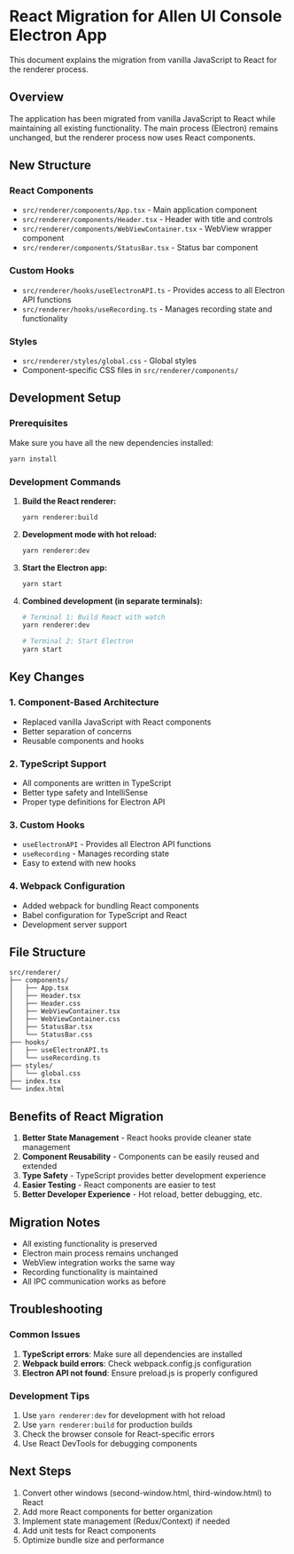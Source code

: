 # React Migration for Allen UI Console Electron App

This document explains the migration from vanilla JavaScript to React for the renderer process.

## Overview

The application has been migrated from vanilla JavaScript to React while maintaining all existing
functionality. The main process (Electron) remains unchanged, but the renderer process now uses
React components.

## New Structure

### React Components

- `src/renderer/components/App.tsx` - Main application component
- `src/renderer/components/Header.tsx` - Header with title and controls
- `src/renderer/components/WebViewContainer.tsx` - WebView wrapper component
- `src/renderer/components/StatusBar.tsx` - Status bar component

### Custom Hooks

- `src/renderer/hooks/useElectronAPI.ts` - Provides access to all Electron API functions
- `src/renderer/hooks/useRecording.ts` - Manages recording state and functionality

### Styles

- `src/renderer/styles/global.css` - Global styles
- Component-specific CSS files in `src/renderer/components/`

## Development Setup

### Prerequisites

Make sure you have all the new dependencies installed:

```bash
yarn install
```

### Development Commands

1. **Build the React renderer:**

   ```bash
   yarn renderer:build
   ```

2. **Development mode with hot reload:**

   ```bash
   yarn renderer:dev
   ```

3. **Start the Electron app:**

   ```bash
   yarn start
   ```

4. **Combined development (in separate terminals):**

   ```bash
   # Terminal 1: Build React with watch
   yarn renderer:dev

   # Terminal 2: Start Electron
   yarn start
   ```

## Key Changes

### 1. Component-Based Architecture

- Replaced vanilla JavaScript with React components
- Better separation of concerns
- Reusable components and hooks

### 2. TypeScript Support

- All components are written in TypeScript
- Better type safety and IntelliSense
- Proper type definitions for Electron API

### 3. Custom Hooks

- `useElectronAPI` - Provides all Electron API functions
- `useRecording` - Manages recording state
- Easy to extend with new hooks

### 4. Webpack Configuration

- Added webpack for bundling React components
- Babel configuration for TypeScript and React
- Development server support

## File Structure

```
src/renderer/
├── components/
│   ├── App.tsx
│   ├── Header.tsx
│   ├── Header.css
│   ├── WebViewContainer.tsx
│   ├── WebViewContainer.css
│   ├── StatusBar.tsx
│   └── StatusBar.css
├── hooks/
│   ├── useElectronAPI.ts
│   └── useRecording.ts
├── styles/
│   └── global.css
├── index.tsx
└── index.html
```

## Benefits of React Migration

1. **Better State Management** - React hooks provide cleaner state management
2. **Component Reusability** - Components can be easily reused and extended
3. **Type Safety** - TypeScript provides better development experience
4. **Easier Testing** - React components are easier to test
5. **Better Developer Experience** - Hot reload, better debugging, etc.

## Migration Notes

- All existing functionality is preserved
- Electron main process remains unchanged
- WebView integration works the same way
- Recording functionality is maintained
- All IPC communication works as before

## Troubleshooting

### Common Issues

1. **TypeScript errors**: Make sure all dependencies are installed
2. **Webpack build errors**: Check webpack.config.js configuration
3. **Electron API not found**: Ensure preload.js is properly configured

### Development Tips

1. Use `yarn renderer:dev` for development with hot reload
2. Use `yarn renderer:build` for production builds
3. Check the browser console for React-specific errors
4. Use React DevTools for debugging components

## Next Steps

1. Convert other windows (second-window.html, third-window.html) to React
2. Add more React components for better organization
3. Implement state management (Redux/Context) if needed
4. Add unit tests for React components
5. Optimize bundle size and performance
